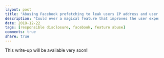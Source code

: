 ```yaml
---
layout: post
title: "Abusing Facebook prefetching to leak users IP address and user agent"
description: "Could ever a magical feature that improves the user experience by reducing load time be exploited to get some useful data on a targeted user? C'mon it's 2018, obviously yes!"
date: 2018-12-22
tags: [responsible disclosure, facebook, feature abuse]
comments: true
share: true
---
```


This write-up will be available very soon!